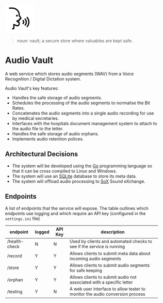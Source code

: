 ![Audio Vault](/assets/logo.png?raw=true)

> noun: vault; a secure store where valuables are kept safe.

# Audio Vault

A web service which stores audio segments (WAV) from a Voice Recognition / Digital Dictation system.

Audio Vault's key features:

- Handles the safe storage of audio segments.
- Schedules the processing of the audio segments to normalise the Bit Rates.
- Concatenates the audio segments into a single audio recording for use by medical secretaries.
- Interfaces with the hospitals document management system to attach to the audio file to the letter.
- Handles the safe storage of audio orphans.
- Implements audio retention polices.


## Architectural Decisions

- The system will be developed using the [Go](https://go.dev/) programming language so that it can be cross compiled to Linux and Windows.
- The system will use an [SQLite](https://www.sqlite.org/) database to store its meta data.
- The system will offload audio processing to [SoX](https://linux.die.net/man/1/sox) Sound eXchange.


## Endpoints

A list of endpoints that the service will expose.
The table outlines which endpoints use logging and which require an API key (configured in the `settings.ini` file)

| endpoint        | logged | API Key | description                                                                  |
| --------------- |------- |---------|----------------------------------------------------------------------------- |
| /health-check   | N      | N       | Used by clients and automated checks to see if the service is running        |
| /record         | Y      | Y       | Allows clients to submit meta data about incoming audio segments             |
| /store          | Y      | Y       | Allows clients to submit audio segments for safe keeping                     |
| /orphan         | Y      | Y       | Allows clients to submit audio not associated with a specific letter         |
| /testing        | Y      | N       | A web user interface to allow tester to monitor the audio conversion process |
